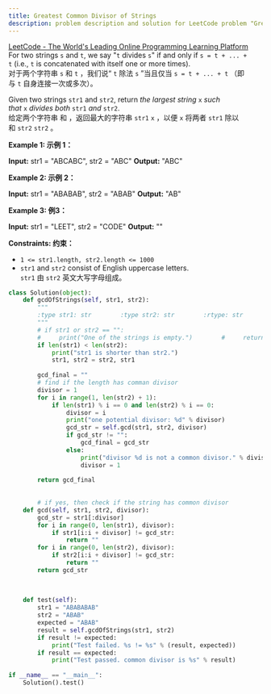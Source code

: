 ```yaml
---
title: Greatest Common Divisor of Strings
description: problem description and solution for LeetCode problem "Greatest Common Divisor of Strings"
---
```


[LeetCode - The World's Leading Online Programming Learning Platform](https://leetcode.com/problems/greatest-common-divisor-of-strings/?envType=study-plan-v2&envId=leetcode-75)  
For two strings `s` and `t`, we say "`t` divides `s`" if and only if `s = t + ... + t` (i.e., `t` is concatenated with itself one or more times).  
对于两个字符串 `s` 和 `t` ，我们说“ `t` 除法 `s` ”当且仅当 `s = t + ... + t` （即与 `t` 自身连接一次或多次）。

Given two strings `str1` and `str2`, return _the largest string_ `x` _such that_ `x` _divides both_ `str1` _and_ `str2`.  
给定两个字符串 和 ，返回最大的字符串 `str1` `x` ，以便 `x` 将两者 `str1` 除以 和 `str2` `str2` 。

**Example 1: 示例 1：**

**Input:** str1 = "ABCABC", str2 = "ABC"
**Output:** "ABC"

**Example 2: 示例 2：**

**Input:** str1 = "ABABAB", str2 = "ABAB"
**Output:** "AB"

**Example 3: 例3：**

**Input:** str1 = "LEET", str2 = "CODE"
**Output:** ""

**Constraints: 约束：**

- `1 <= str1.length, str2.length <= 1000`
- `str1` and `str2` consist of English uppercase letters.  
    `str1` 由 `str2` 英文大写字母组成。


```python
class Solution(object):  
    def gcdOfStrings(self, str1, str2):  
        """  
        :type str1: str        :type str2: str        :rtype: str  
        """  
        # if str1 or str2 == "":  
        #     print("One of the strings is empty.")        #     return ""  
        if len(str1) < len(str2):  
            print("str1 is shorter than str2.")  
            str1, str2 = str2, str1  
  
        gcd_final = ""  
        # find if the length has comman divisor  
        divisor = 1  
        for i in range(1, len(str2) + 1):  
            if len(str1) % i == 0 and len(str2) % i == 0:  
                divisor = i  
                print("one potential divisor: %d" % divisor)  
                gcd_str = self.gcd(str1, str2, divisor)  
                if gcd_str != "":  
                    gcd_final = gcd_str  
                else:  
                    print("divisor %d is not a common divisor." % divisor)  
                    divisor = 1  
  
        return gcd_final  
  
  
        # if yes, then check if the string has common divisor  
    def gcd(self, str1, str2, divisor):  
        gcd_str = str1[:divisor]  
        for i in range(0, len(str1), divisor):  
            if str1[i:i + divisor] != gcd_str:  
                return ""  
        for i in range(0, len(str2), divisor):  
            if str2[i:i + divisor] != gcd_str:  
                return ""  
        return gcd_str  
  
  
  
    def test(self):  
        str1 = "ABABABAB"  
        str2 = "ABAB"  
        expected = "ABAB"  
        result = self.gcdOfStrings(str1, str2)  
        if result != expected:  
            print("Test failed. %s != %s" % (result, expected))  
        if result == expected:  
            print("Test passed. common divisor is %s" % result)  
  
if __name__ == "__main__":  
    Solution().test()
```